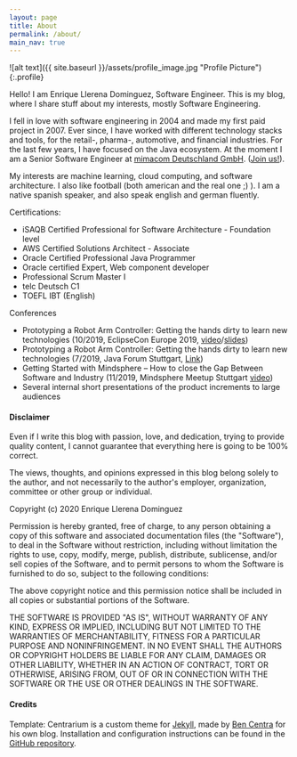 ```yaml
---
layout: page
title: About
permalink: /about/
main_nav: true
---
```


![alt text]({{ site.baseurl }}/assets/profile_image.jpg "Profile Picture"){:.profile}

Hello! I am Enrique Llerena Dominguez, Software Engineer.
This is my blog, where I share stuff about my interests, mostly Software Engineering.

I fell in love with software engineering in 2004 and made my first paid project in 2007. 
Ever since, I have worked with different technology stacks and tools, for the retail-, pharma-, automotive, and financial industries.
For the last few years, I have focused on the Java ecosystem.
At the moment I am a Senior Software Engineer at [mimacom Deutschland GmbH][mimacom]. ([Join us!][mimacomcareer]).

My interests are machine learning, cloud computing, and software architecture. I also like football (both american and the real one ;) ).
I am a native spanish speaker, and also speak english and german fluently.

Certifications:
- iSAQB Certified Professional for Software Architecture - Foundation level
- AWS Certified Solutions Architect - Associate
- Oracle Certified Professional Java Programmer
- Oracle certified Expert, Web component developer
- Professional Scrum Master I
- telc Deutsch C1
- TOEFL IBT (English) 

Conferences
- Prototyping a Robot Arm Controller: Getting the hands dirty to learn new technologies (10/2019,
EclipseCon Europe 2019, [video][eclipsecon_roboarmcontroller_video]/[slides][eclipsecon_roboarmcontroller_slides])
- Prototyping a Robot Arm Controller: Getting the hands dirty to learn new technologies (7/2019, Java
Forum Stuttgart, [Link][JFS_roboarmcontroller])
- Getting Started with Mindsphere – How to close the Gap Between Software and Industry (11/2019,
Mindsphere Meetup Stuttgart [video][mimacom_mindsphere_meetup_1])
- Several internal short presentations of the product increments to large audiences

#### Disclaimer

Even if I write this blog with passion, love, and dedication, trying to provide quality content, I cannot guarantee that everything here is going to be 100% correct.

The views, thoughts, and opinions expressed in this blog belong solely to the author, and not necessarily to the author's employer, organization, committee or other group or individual.

Copyright (c) 2020 Enrique Llerena Dominguez

Permission is hereby granted, free of charge, to any person obtaining a copy
of this software and associated documentation files (the "Software"), to deal
in the Software without restriction, including without limitation the rights
to use, copy, modify, merge, publish, distribute, sublicense, and/or sell
copies of the Software, and to permit persons to whom the Software is
furnished to do so, subject to the following conditions:

The above copyright notice and this permission notice shall be included in all
copies or substantial portions of the Software.

THE SOFTWARE IS PROVIDED "AS IS", WITHOUT WARRANTY OF ANY KIND, EXPRESS OR
IMPLIED, INCLUDING BUT NOT LIMITED TO THE WARRANTIES OF MERCHANTABILITY,
FITNESS FOR A PARTICULAR PURPOSE AND NONINFRINGEMENT. IN NO EVENT SHALL THE
AUTHORS OR COPYRIGHT HOLDERS BE LIABLE FOR ANY CLAIM, DAMAGES OR OTHER
LIABILITY, WHETHER IN AN ACTION OF CONTRACT, TORT OR OTHERWISE, ARISING FROM,
OUT OF OR IN CONNECTION WITH THE SOFTWARE OR THE USE OR OTHER DEALINGS IN THE
SOFTWARE.

#### Credits

Template:
Centrarium is a custom theme for [Jekyll][jekyll], made by [Ben Centra][bencentra] for his own blog. Installation and configuration instructions can be found in the [GitHub repository](https://github.com/bencentra/centrarium).


[mimacom]: https://www.mimacom.com
[mimacomcareer]: https://www.mimacom.com/karriere/#jobs
[centrarium]: https://github.com/bencentra/centrarium
[bencentra]: http://bencentra.com
[jekyll]: https://github.com/jekyll/jekyll
[JFS_roboarmcontroller]: https://www.java-forum-stuttgart.de/de/Vortr%E4ge+von+14.30+-+15.15+Uhr.html#D5
[roboarmcontroller_demo]: http://www.youtube.com/watch?v=JWlY6wcq-mY&t=29m10s
[eclipsecon_roboarmcontroller_video]: http://www.youtube.com/watch?v=JWlY6wcq-mY
[eclipsecon_roboarmcontroller_slides]: https://www.eclipsecon.org/europe2019/sessions/prototyping-robot-arm-controller-getting-hands-dirty-learn-new-technologies
[mimacom_mindsphere_meetup_1]: https://www.youtube.com/watch?v=oWWcAps3QB4
